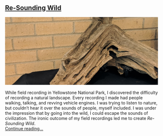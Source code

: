 ## [Re-Sounding Wild](./posts/re-soundingWild.md)  
![Re-Sounding Wild](./images/TH_re-soundingWild.jpg)  

While field recording in Yellowstone National Park, I discovered the difficulty of recording a natural landscape. Every recording I made had people walking, talking, and revving vehicle engines. I was trying to listen to nature, but couldn’t hear it over the sounds of people, myself included. I was under the impression that by going into the wild, I could escape the sounds of civilization. The ironic outcome of my field recordings led me to create *Re-Sounding Wild*.  
[Continue reading...](./posts/re-soundingWild.md)
